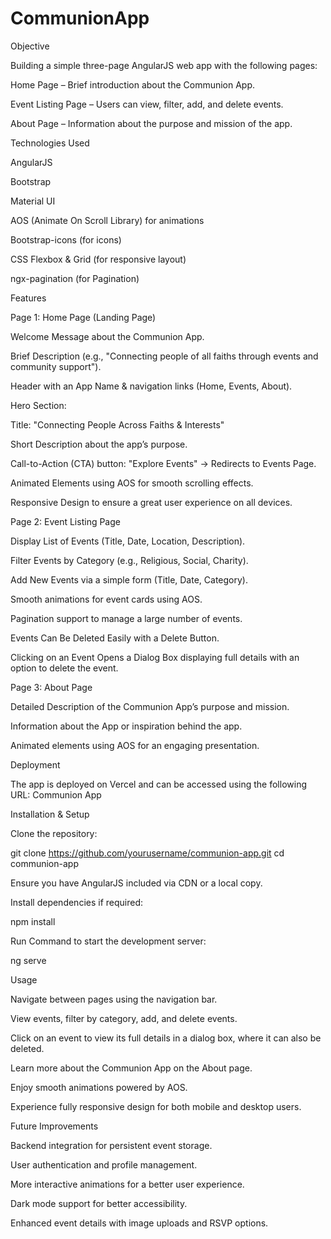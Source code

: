 # CommunionApp

Objective

Building a simple three-page AngularJS web app with the following pages:

Home Page – Brief introduction about the Communion App.

Event Listing Page – Users can view, filter, add, and delete events.

About Page – Information about the purpose and mission of the app.

Technologies Used

AngularJS

Bootstrap

Material UI

AOS (Animate On Scroll Library) for animations

Bootstrap-icons (for icons)

CSS Flexbox & Grid (for responsive layout)

ngx-pagination (for Pagination)

Features

Page 1: Home Page (Landing Page)

Welcome Message about the Communion App.

Brief Description (e.g., "Connecting people of all faiths through events and community support").

Header with an App Name & navigation links (Home, Events, About).

Hero Section:

Title: "Connecting People Across Faiths & Interests"

Short Description about the app’s purpose.

Call-to-Action (CTA) button: "Explore Events" → Redirects to Events Page.

Animated Elements using AOS for smooth scrolling effects.

Responsive Design to ensure a great user experience on all devices.

Page 2: Event Listing Page

Display List of Events (Title, Date, Location, Description).

Filter Events by Category (e.g., Religious, Social, Charity).

Add New Events via a simple form (Title, Date, Category).

Smooth animations for event cards using AOS.

Pagination support to manage a large number of events.

Events Can Be Deleted Easily with a Delete Button.

Clicking on an Event Opens a Dialog Box displaying full details with an option to delete the event.

Page 3: About Page

Detailed Description of the Communion App’s purpose and mission.

Information about the App or inspiration behind the app.

Animated elements using AOS for an engaging presentation.

Deployment

The app is deployed on Vercel and can be accessed using the following URL:
Communion App

Installation & Setup

Clone the repository:

git clone https://github.com/yourusername/communion-app.git
cd communion-app

Ensure you have AngularJS included via CDN or a local copy.

Install dependencies if required:

npm install

Run Command to start the development server:

ng serve

Usage

Navigate between pages using the navigation bar.

View events, filter by category, add, and delete events.

Click on an event to view its full details in a dialog box, where it can also be deleted.

Learn more about the Communion App on the About page.

Enjoy smooth animations powered by AOS.

Experience fully responsive design for both mobile and desktop users.

Future Improvements

Backend integration for persistent event storage.

User authentication and profile management.

More interactive animations for a better user experience.

Dark mode support for better accessibility.

Enhanced event details with image uploads and RSVP options.


